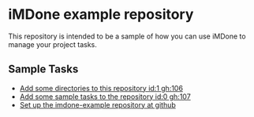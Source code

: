 iMDone example repository
====
This repository is intended to be a sample of how you can use iMDone to manage your project tasks.

Sample Tasks
----
- [Add some directories to this repository id:1 gh:106](#TODO:0)
- [Add some sample tasks to the repository id:0 gh:107](#TODO:30)
- [Set up the imdone-example repository at github](#DONE:0)
